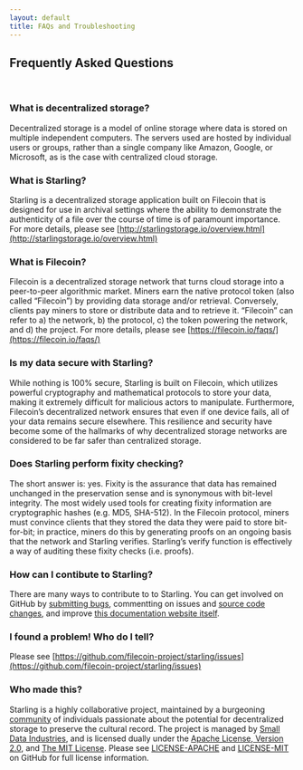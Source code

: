 ```yaml
---
layout: default
title: FAQs and Troubleshooting
---
```


## Frequently Asked Questions

<br>

### What is decentralized storage?
Decentralized storage is a model of online storage where data is stored on multiple independent computers. The servers used are hosted by individual users or groups, rather than a single company like Amazon, Google, or Microsoft, as is the case with centralized cloud storage.

### What is Starling?
Starling is a decentralized storage application built on Filecoin that is designed for use in archival settings where the ability to demonstrate the authenticity of a file over the course of time is of paramount importance. For more details, please see [http://starlingstorage.io/overview.html](http://starlingstorage.io/overview.html)


### What is Filecoin?
Filecoin is a decentralized storage network that turns cloud storage into a peer-to-peer algorithmic market. Miners earn the native protocol token (also called “Filecoin”) by providing data storage and/or retrieval. Conversely, clients pay miners to store or distribute data and to retrieve it. “Filecoin” can refer to a) the network, b) the protocol, c) the token powering the network, and d) the project. For more details, please see [https://filecoin.io/faqs/](https://filecoin.io/faqs/)

### Is my data secure with Starling?
While nothing is 100% secure, Starling is built on Filecoin, which utilizes powerful cryptography and mathematical protocols to store your data, making it extremely difficult for malicious actors to manipulate. Furthermore, Filecoin’s decentralized network ensures that even if one device fails, all of your data remains secure elsewhere. This resilience and security have become some of the hallmarks of why decentralized storage networks are considered to be far safer than centralized storage.

### Does Starling perform fixity checking?
The short answer is: yes. Fixity is the assurance that data has remained unchanged in the preservation sense and is synonymous with bit-level integrity. The most widely used tools for creating fixity information are cryptographic hashes (e.g. MD5, SHA-512). In the Filecoin protocol, miners must convince clients that they stored the data they were paid to store bit-for-bit; in practice, miners do this by generating proofs on an ongoing basis that the network and Starling verifies. Starling’s verify function is effectively a way of auditing these fixity checks (i.e. proofs).

### How can I contibute to Starling?

There are many ways to contribute to to Starling. You can get involved on GitHub by [submitting bugs](https://github.com/filecoin-project/starling/issues), commentting on issues and [source code changes](https://github.com/filecoin-project/starling/pulls), and improve [this documentation website itself](https://github.com/smalldata-industries/starling-docs).


### I found a problem! Who do I tell?
Please see [https://github.com/filecoin-project/starling/issues](https://github.com/filecoin-project/starling/issues)

### Who made this?
Starling is a highly collaborative project, maintained by a burgeoning [community](https://github.com/filecoin-project/starling/graphs/contributors) of individuals passionate about the potential for decentralized storage to preserve the cultural record. The project is managed by [Small Data Industries](http://smalldata.industries), and is licensed dually under the [Apache License, Version 2.0](), and [The MIT License](). Please see [LICENSE-APACHE](https://github.com/filecoin-project/starling/blob/master/LICENSE-APACHE) and [LICENSE-MIT](https://github.com/filecoin-project/starling/blob/master/LICENSE-MIT) on GitHub for full license information.


